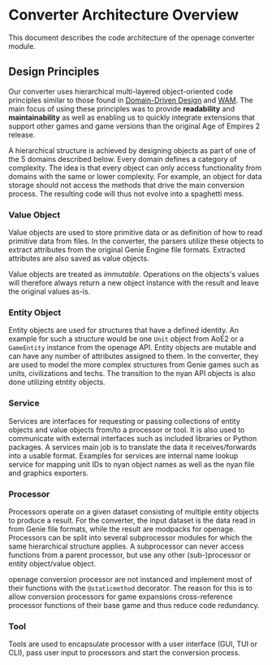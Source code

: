 # Converter Architecture Overview

This document describes the code architecture of the openage converter module.

## Design Principles

Our converter uses hierarchical multi-layered object-oriented code principles similar to those found in
[Domain-Driven Design](https://en.wikipedia.org/wiki/Domain-driven_design) and [WAM](http://wam-ansatz.de/).
The main focus of using these principles was to provide **readability** and **maintainability** as well
as enabling us to quickly integrate extensions that support other games and game versions than the original
Age of Empires 2 release.

A hierarchical structure is achieved by designing objects as part of one of the 5 domains described below.
Every domain defines a category of complexity. The idea is that every object can only access functionality
from domains with the same or lower complexity. For example, an object for data storage should not access
the methods that drive the main conversion process. The resulting code will thus not evolve into a spaghetti
mess.

### Value Object

Value objects are used to store primitive data or as definition of how to read primitive data from files.
In the converter, the parsers utilize these objects to extract attributes from the original Genie Engine
file formats. Extracted attributes are also saved as value objects.

Value objects are treated as *immutable*. Operations on the objects's values will therefore always return
a new object instance with the result and leave the original values as-is.

### Entity Object

Entity objects are used for structures that have a defined identity. An example for such a structure would
be one `Unit` object from AoE2 or a `GameEntity` instance from the openage API. Entity objects are mutable
and can have any number of attributes assigned to them. In the converter, they are used to model the
more complex structures from Genie games such as units, civilizations and techs. The transition to the nyan
API objects is also done utilizing etntity objects.

### Service

Services are interfaces for requesting or passing collections of entity objects and value objects from/to
a processor or tool. It is also used to communicate with external interfaces such as included libraries
or Python packages. A services main job is to translate the data it receives/forwards into a usable format.
Examples for services are internal name lookup service for mapping unit IDs to nyan object names as well as
the nyan file and graphics exporters.

### Processor

Processors operate on a given dataset consisting of multiple entity objects to produce a result. For the
converter, the input dataset is the data read in from Genie file formats, while the result are modpacks
for openage. Processors can be split into several subprocessor modules for which the same hierarchical
structure applies. A subprocessor can never access functions from a parent processor, but use any other
(sub-)processor or entity object/value object.

openage conversion processor are not instanced and implement most of their functions with the `@staticmethod`
decorator. The reason for this is to allow conversion processors for game expansions cross-reference
processor functions of their base game and thus reduce code redundancy.

### Tool

Tools are used to encapsulate processor with a user interface (GUI, TUI or CLI), pass user input to processors
and start the conversion process.
